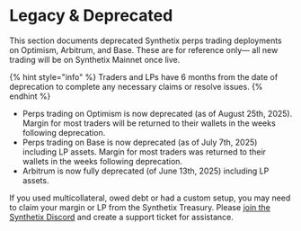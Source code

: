 # Legacy & Deprecated

This section documents deprecated Synthetix perps trading deployments on Optimism, Arbitrum, and Base. These are for reference only— all new trading will be on Synthetix Mainnet once live.

{% hint style="info" %}
Traders and LPs have 6 months from the date of deprecation to complete any necessary claims or resolve issues.
{% endhint %}

* Perps trading on Optimism is now deprecated (as of August 25th, 2025). Margin for most traders will be returned to their wallets in the weeks following deprecation.
* Perps trading on Base is now deprecated (as of July 7th, 2025) including LP assets. Margin for most traders was returned to their wallets in the weeks following deprecation.
* Arbitrum is now fully deprecated  (of June 13th, 2025) including LP assets.&#x20;

If you used multicollateral, owed debt or had a custom setup, you may need to claim your margin or LP from the Synthetix Treasury. Please [join the Synthetix Discord](https://discord.gg/synthetix) and create a support ticket for assistance.

